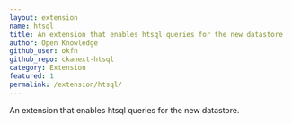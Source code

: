```yaml
---
layout: extension
name: htsql
title: An extension that enables htsql queries for the new datastore
author: Open Knowledge
github_user: okfn
github_repo: ckanext-htsql
category: Extension
featured: 1
permalink: /extension/htsql/
---
```



An extension that enables htsql queries for the new datastore.
